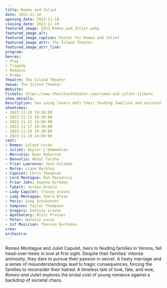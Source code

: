 ```yaml
---
title: Romeo and Juliet
date: 2023-11-10
opening_date: 2023-11-10
closing_date: 2023-11-19
featured_image: 2023_Romeo_and_Juliet.webp
featured_image_alt: 
featured_image_caption: Poster for Romeo and Juliet
featured_image_attr: The Island Theater
featured_image_attr_link: 
program:
Genres:
- Play
- Tragedy
- Romance
- Drama
Theatre: The Island Theater
Venue: The Island Theater
Website: 
Tickets: https://www.theislandtheater.com/romeo-and-juliet-tickets
show_details: 
Description: Two young lovers defy their feuding families and societal norms in the ultimate story of forbidden love.
showtimes:
- 2023-11-10 19:30:00
- 2023-11-11 19:30:00
- 2023-11-12 14:00:00
- 2023-11-17 19:30:00
- 2023-11-18 19:30:00
- 2023-11-19 14:00:00
cast:
- Romeo: Leland Locke
- Juliet: Skyler L'Hommedieu
- Mercutio: Ryan Roberson
- Benvolio: Abdul Tarsha
- Friar Lawrence: Josh Katzman
- Nurse: Liane Barkley
- Capulet: Chris Thompson
- Lord Montague: Don Massenzio
- Friar John: Deanna Kirkeby
- Tybalt: Jordan Arnold
- Lady Capulet: Tracey Graves
- Lady Montague: Chera Bleau
- Paris: Greg Schuknecht
- Sampson: Taylor Thompson
- Gregory: Destiny Graves
- Apothecary: Missi Prosser
- Peter: Natalie Lucas
- 1st Musician: Theresa Buchanan
crew:
orchestra:
---
```

Romeo Montague and Juliet Capulet, heirs to feuding families in Verona, fall head-over-heels in love at first sight. Despite their families' intense animosity, they dare to pursue their passion in secret. A hasty marriage and a series of misunderstandings lead to tragic consequences, forcing the families to reconsider their hatred. A timeless tale of love, fate, and woe, *Romeo and Juliet* explores the brutal cost of young romance against a backdrop of societal chaos.